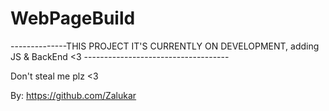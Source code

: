 # WebPageBuild
--------------THIS PROJECT IT'S CURRENTLY ON DEVELOPMENT, adding JS & BackEnd <3 ------------------------------------

Don't steal me plz <3

By: https://github.com/Zalukar
